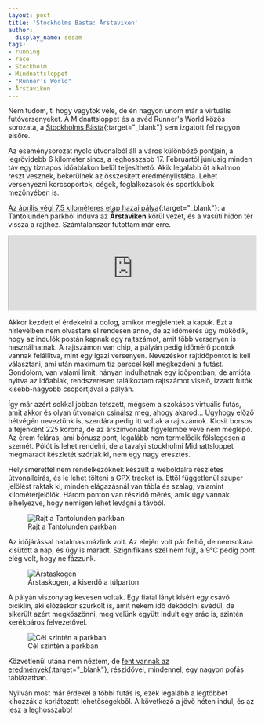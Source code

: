 ```yaml
---
layout: post
title: 'Stockholms Bästa: Årstaviken'
author:
  display_name: sesam
tags:
- running
- race
- Stockholm
- Mindnattsloppet
- "Runner's World"
- Årstaviken
---
```

Nem tudom, ti hogy vagytok vele, de én nagyon unom már a virtuális futóversenyeket. A Midnattsloppet és a svéd Runner's World közös sorozata, a [Stockholms Bästa](https://runnersworld.se/stockholmsbasta/){:target="_blank"} sem izgatott fel nagyon elsőre.

Az eseménysorozat nyolc útvonalból áll a város különböző pontjain, a legrövidebb 6 kilométer sincs, a leghosszabb 17. Februártól júniusig minden táv egy tíznapos időablakon belül teljesíthető. Akik legalább öt alkalmon részt vesznek, bekerülnek az összesített eredménylistába. Lehet versenyezni korcsoportok, cégek, foglalkozások és sportklubok mezőnyében is.

[Az április végi 7,5 kilométeres etap hazai pálya](https://runnersworld.se/stockholmsbasta/lopp/arstaviken/){:target="_blank"}: a Tantolunden parkból induva az **Årstaviken** körül vezet, és a vasúti hídon tér vissza a rajthoz. Számtalanszor futottam már erre.

<div class="iframe-container">
  <iframe src="https://stockholmsbasta.racemaps.se/arstaviken" allow="geolocation" allowfullscreen="allowfullscreen" width="100%"></iframe>
</div>

Akkor kezdett el érdekelni a dolog, amikor megjelentek a kapuk. Ezt a hírlevélben nem olvastam el rendesen anno, de az időmérés úgy működik, hogy az indulók postán kapnak egy rajtszámot, amit több versenyen is használhatnak. A rajtszámon van chip, a pályán pedig időmérő pontok vannak felállítva, mint egy igazi versenyen. Nevezéskor rajtidőpontot is kell választani, ami után maximum tíz perccel kell megkezdeni a futást. Gondolom, van valami limit, hányan indulhatnak egy időpontban, de amióta nyitva az időablak, rendszeresen találkoztam rajtszámot viselő, izzadt futók kisebb-nagyobb csoportjával a pályán.

Így már azért sokkal jobban tetszett, mégsem a szokásos virtuális futás, amit akkor és olyan útvonalon csinálsz meg, ahogy akarod… Úgyhogy előző hétvégén neveztünk is, szerdára pedig itt voltak a rajtszámok. Kicsit borsos a fejenként 225 korona, de az árszínvonalat figyelembe véve nem meglepő. Az érem feláras, ami bónusz pont, legalább nem termelődik fölslegesen a szemét. Pólót is lehet rendelni, de a tavalyi stockholmi Midnattsloppet megmaradt készletét szórják ki, nem egy nagy eresztés.

Helyismerettel nem rendelkezőknek készült a weboldalra részletes útvonalleírás, és le lehet tölteni a GPX tracket is. Ettől függetlenül szuper jelölést raktak ki, minden elágazásnál van tábla és szalag, valamint kilométerjelölők. Három ponton van részidő mérés, amik úgy vannak elhelyezve, hogy nemigen lehet levágni a távból.

<figure><img src="{{ 'assets/images/2021/May/start.jpeg' | relative_url }}" alt="Rajt a Tantolunden parkban"><figcaption>Rajt a Tantolunden parkban</figcaption></figure>

Az időjárással hatalmas mázlink volt. Az elején volt pár felhő, de nemsokára kisütött a nap, és úgy is maradt. Szignifikáns szél nem fújt, a 9°C pedig pont elég volt, hogy ne fázzunk.

<figure><img src="{{ 'assets/images/2021/May/årstaskogen.jpeg' | relative_url }}" alt="Årstaskogen"><figcaption>Årstaskogen, a kiserdő a túlparton</figcaption></figure>

A pályán viszonylag kevesen voltak. Egy fiatal lányt kísért egy csávó biciklin, aki előzéskor szurkolt is, amit nekem idő dekódolni svédül, de sikerült azért megköszönni, meg velünk együtt indult egy srác is, szintén kerékpáros felvezetővel.

<figure><img src="{{ 'assets/images/2021/May/finish.jpeg' | relative_url }}" alt="Cél szintén a parkban"><figcaption>Cél szintén a parkban</figcaption></figure>

Közvetlenül utána nem néztem, de [fent vannak az eredmények](https://neptrontiming-development.azurewebsites.net/#/arstaviken2021/results/917){:target="_blank"}, részidővel, mindennel, egy nagyon pofás táblázatban.

Nyilván most már érdekel a többi futás is, ezek legalább a legtöbbet kihozzák a korlátozott lehetőségekből. A következő a jövő héten indul, és az lesz a leghosszabb!